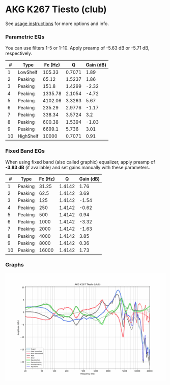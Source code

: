 # AKG K267 Tiesto (club)
See [usage instructions](https://github.com/jaakkopasanen/AutoEq#usage) for more options and info.

### Parametric EQs
You can use filters 1-5 or 1-10. Apply preamp of -5.63 dB or -5.71 dB, respectively.

|   # | Type      |   Fc (Hz) |      Q |   Gain (dB) |
|-----|-----------|-----------|--------|-------------|
|   1 | LowShelf  |    105.33 | 0.7071 |        1.89 |
|   2 | Peaking   |     65.12 | 1.5237 |        1.86 |
|   3 | Peaking   |    151.8  | 1.4299 |       -2.32 |
|   4 | Peaking   |   1335.78 | 2.1054 |       -4.72 |
|   5 | Peaking   |   4102.06 | 3.3263 |        5.67 |
|   6 | Peaking   |    235.29 | 2.9776 |       -1.17 |
|   7 | Peaking   |    338.34 | 3.5724 |        3.2  |
|   8 | Peaking   |    600.38 | 1.5394 |       -1.03 |
|   9 | Peaking   |   6699.1  | 5.736  |        3.01 |
|  10 | HighShelf |  10000    | 0.7071 |        0.91 |

### Fixed Band EQs
When using fixed band (also called graphic) equalizer, apply preamp of **-3.83 dB** (if available) and set gains manually with these parameters.

|   # | Type    |   Fc (Hz) |      Q |   Gain (dB) |
|-----|---------|-----------|--------|-------------|
|   1 | Peaking |     31.25 | 1.4142 |        1.76 |
|   2 | Peaking |     62.5  | 1.4142 |        3.69 |
|   3 | Peaking |    125    | 1.4142 |       -1.54 |
|   4 | Peaking |    250    | 1.4142 |       -0.62 |
|   5 | Peaking |    500    | 1.4142 |        0.94 |
|   6 | Peaking |   1000    | 1.4142 |       -3.32 |
|   7 | Peaking |   2000    | 1.4142 |       -1.63 |
|   8 | Peaking |   4000    | 1.4142 |        3.85 |
|   9 | Peaking |   8000    | 1.4142 |        0.36 |
|  10 | Peaking |  16000    | 1.4142 |        1.73 |

### Graphs
![](./AKG%20K267%20Tiesto%20(club).png)
